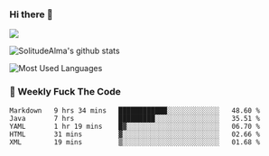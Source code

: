 ### Hi there 👋

<p>
  <a href="https://count.getloli.com/"><img src="https://count.getloli.com/get/@:solitudealma"></a>
</p>

![SolitudeAlma's github stats](https://github-readme-stats.vercel.app/api?username=solitudealma&show_icons=true&theme=radical)

![Most Used Languages](https://github-readme-stats.vercel.app/api/top-langs/?username=solitudealma&layout=compact&hide_border=true&theme=dark)
<!-- ![visitors](https://visitor-badge.glitch.me/badge?page_id=solitudealma.solitudealma.id) -->


### :dart: Weekly Fuck The Code

<!--START_SECTION:waka-->
```text
Markdown   9 hrs 34 mins   ████████████░░░░░░░░░░░░░   48.60 % 
Java       7 hrs           █████████░░░░░░░░░░░░░░░░   35.51 % 
YAML       1 hr 19 mins    █▓░░░░░░░░░░░░░░░░░░░░░░░   06.70 % 
HTML       31 mins         ▓░░░░░░░░░░░░░░░░░░░░░░░░   02.66 % 
XML        19 mins         ▒░░░░░░░░░░░░░░░░░░░░░░░░   01.68 % 
```
<!--END_SECTION:waka-->
